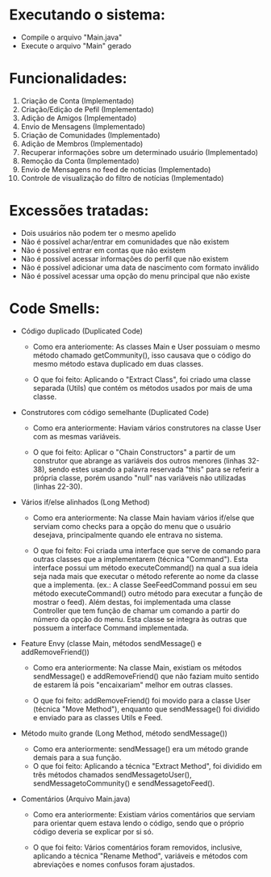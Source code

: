 # Executando o sistema:
- Compile o arquivo "Main.java"
- Execute o arquivo "Main" gerado

# Funcionalidades:

1) Criação de Conta (Implementado)
2) Criação/Edição de Pefil (Implementado)
3) Adição de Amigos (Implementado)
4) Envio de Mensagens (Implementado)
5) Criação de Comunidades (Implementado)
6) Adição de Membros (Implementado)
7) Recuperar informações sobre um determinado usuário (Implementado)
8) Remoção da Conta (Implementado)
9) Envio de Mensagens no feed de noticias (Implementado)
10) Controle de visualização do filtro de notícias (Implementado)

# Excessões tratadas:
- Dois usuários não podem ter o mesmo apelido
- Não é possível achar/entrar em comunidades que não existem
- Não é possível entrar em contas que não existem
- Não é possível acessar informações do perfil que não existem
- Não é possível adicionar uma data de nascimento com formato inválido
- Não é possível acessar uma opção do menu principal que não existe

# Code Smells:
- Código duplicado (Duplicated Code)
  - Como era anteriomente: As classes Main e User possuiam o mesmo método chamado getCommunity(), isso causava que o código do mesmo método estava duplicado em duas classes. 
  
  - O que foi feito: Aplicando o "Extract Class", foi criado uma classe separada (Utils) que contém os métodos usados por mais de uma classe.
  
- Construtores com código semelhante (Duplicated Code)
  - Como era anteriormente: Haviam vários construtores na classe User com as mesmas variáveis.
  
  - O que foi feito: Aplicar o "Chain Constructors" a partir de um construtor que abrange as variáveis dos outros menores (linhas 32-38), sendo estes usando a  palavra reservada "this" para se referir a própria classe, porém usando "null" nas variáveis não utilizadas (linhas 22-30).
  
- Vários if/else alinhados (Long Method)
  - Como era anteriormente: Na classe Main haviam vários if/else que serviam como checks para a opção do menu que o usuário desejava, principalmente quando ele entrava no sistema.
  
  - O que foi feito: Foi criada uma interface que serve de comando para outras classes que a implementarem (técnica "Command"). Esta interface possui um método executeCommand() na qual a sua ideia seja nada mais que executar o método referente ao nome da classe que a implementa. (ex.: A classe SeeFeedCommand possui em seu método executeCommand() outro método para executar a função de mostrar o feed). Além destas, foi implementada uma classe Controller que tem função de chamar um comando a partir do número da opção do menu. Esta classe se integra às outras que possuem a interface Command implementada.
  
- Feature Envy (classe Main, métodos sendMessage() e addRemoveFriend())
  - Como era anteriormente: Na classe Main, existiam os métodos sendMessage() e addRemoveFriend() que não faziam muito sentido de estarem lá pois "encaixariam" melhor em outras classes.
  
  - O que foi feito: addRemoveFriend() foi movido para a classe User (técnica "Move Method"), enquanto que sendMessage() foi dividido e enviado para as classes Utils e Feed.
  
- Método muito grande (Long Method, método sendMessage())
  - Como era anteriormente: sendMessage() era um método grande demais para a sua função.
  - O que foi feito: Aplicando a técnica "Extract Method", foi dividido em três métodos chamados sendMessagetoUser(), sendMessagetoCommunity() e sendMessagetoFeed().
  
- Comentários (Arquivo Main.java)
  - Como era anteriormente: Existiam vários comentários que serviam para orientar quem estava lendo o código, sendo que o próprio código deveria se explicar por si só.
  
  - O que foi feito: Vários comentários foram removidos, inclusive, aplicando a técnica "Rename Method", variáveis e métodos com abreviações e nomes confusos foram ajustados.
